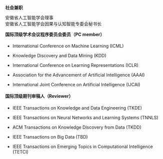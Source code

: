 <h4 style="margin: 0.75em 0 0.5em 0; padding: 2px 0; /* border-bottom: 1px solid #eee; */ line-height: 1.8">社会兼职</h4>
<ul style="margin: 0; padding: 0; list-style-type: none;">
  <li>安徽省人工智能学会理事</li>
  <li>安徽省人工智能学会因果与认知智能专委会秘书长</li>
</ul>

<h4 style="margin: 0.75em 0; padding: 2px 0; /* border-bottom: 1px solid #eee; */ line-height: 1.8">国际顶级学术会议程序委员会委员（PC member）</h4> 

- International Conference on Machine Learning (ICML)

- Knowledge Discovery and Data Mining (KDD)

- International Conference on Learning Representations (ICLR)

- Association for the Advancement of Artificial Intelligence (AAAI)

- International Joint Conference on Artificial Intelligence (IJCAI)

<h4 style="margin: 0.75em 0; padding: 2px 0; /* border-bottom: 1px solid #eee; */ line-height: 1.8">国际顶级期刊审稿人（Reviewer）</h4> 

- IEEE Transactions on Knowledge and Data Engineering (TKDE)

- IEEE Transactions on Neural Networks and Learning Systems (TNNLS)

- ACM Transactions on Knowledge Discovery from Data (TKDD)

- IEEE Transactions on Big Data (TBD)

- IEEE Transactions on Emerging Topics in Computational Intelligence (TETCI)